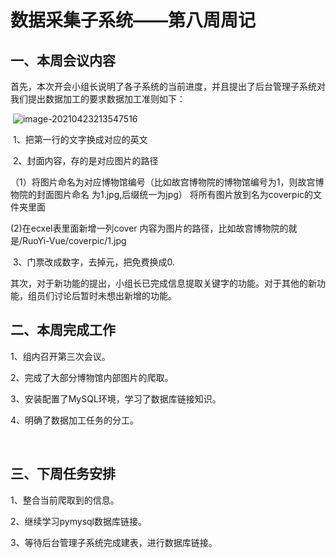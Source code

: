 # 数据采集子系统——第八周周记

## 一、本周会议内容

​        首先，本次开会小组长说明了各子系统的当前进度，并且提出了后台管理子系统对我们提出数据加工的要求数据加工准则如下：

​          ![image-20210423213547516](C:\Users\斯敏君\AppData\Roaming\Typora\typora-user-images\image-20210423213547516.png)

​     1、把第一行的文字换成对应的英文 

​     2、封面内容，存的是对应图片的路径

 （1）将图片命名为对应博物馆编号（比如故宫博物院的博物馆编号为1，则故宫博物院的封面图片命名 为1.jpg,后缀统一为jpg） 将所有图片放到名为coverpic的文件夹里面 

(2)在ecxel表里面新增一列cover 内容为图片的路径，比如故宫博物院的就是/RuoYi-Vue/coverpic/1.jpg 

​    3、门票改成数字，去掉元，把免费换成0.

​     其次，对于新功能的提出，小组长已完成信息提取关键字的功能。对于其他的新功能，组员们讨论后暂时未想出新增的功能。



## 二、本周完成工作

1、组内召开第三次会议。

2、完成了大部分博物馆内部图片的爬取。

3、安装配置了MySQL环境，学习了数据库链接知识。

4、明确了数据加工任务的分工。

​     

##  三、下周任务安排

1、整合当前爬取到的信息。

2、继续学习pymysql数据库链接。

3、等待后台管理子系统完成建表，进行数据库链接。
